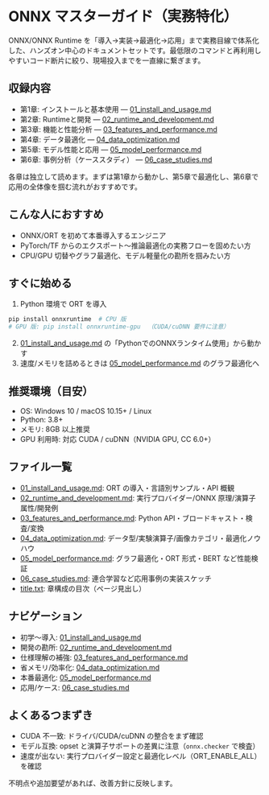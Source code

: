 # ONNX マスターガイド（実務特化）

ONNX/ONNX Runtime を「導入→実装→最適化→応用」まで実務目線で体系化した、ハンズオン中心のドキュメントセットです。最低限のコマンドと再利用しやすいコード断片に絞り、現場投入までを一直線に繋ぎます。

## 収録内容
- 第1章: インストールと基本使用 — [01_install_and_usage.md](01_install_and_usage.md)
- 第2章: Runtimeと開発 — [02_runtime_and_development.md](02_runtime_and_development.md)
- 第3章: 機能と性能分析 — [03_features_and_performance.md](03_features_and_performance.md)
- 第4章: データ最適化 — [04_data_optimization.md](04_data_optimization.md)
- 第5章: モデル性能と応用 — [05_model_performance.md](05_model_performance.md)
- 第6章: 事例分析（ケーススタディ） — [06_case_studies.md](06_case_studies.md)

各章は独立して読めます。まずは第1章から動かし、第5章で最適化し、第6章で応用の全体像を掴む流れがおすすめです。

## こんな人におすすめ
- ONNX/ORT を初めて本番導入するエンジニア
- PyTorch/TF からのエクスポート〜推論最適化の実務フローを固めたい方
- CPU/GPU 切替やグラフ最適化、モデル軽量化の勘所を掴みたい方

## すぐに始める
1) Python 環境で ORT を導入
```bash
pip install onnxruntime  # CPU 版
# GPU 版: pip install onnxruntime-gpu  （CUDA/cuDNN 要件に注意）
```
2) [01_install_and_usage.md](01_install_and_usage.md) の「PythonでのONNXランタイム使用」から動かす
3) 速度/メモリを詰めるときは [05_model_performance.md](05_model_performance.md) のグラフ最適化へ

## 推奨環境（目安）
- OS: Windows 10 / macOS 10.15+ / Linux
- Python: 3.8+
- メモリ: 8GB 以上推奨
- GPU 利用時: 対応 CUDA / cuDNN（NVIDIA GPU, CC 6.0+）

## ファイル一覧
- [01_install_and_usage.md](01_install_and_usage.md): ORT の導入・言語別サンプル・API 概観
- [02_runtime_and_development.md](02_runtime_and_development.md): 実行プロバイダー/ONNX 原理/演算子属性/開発例
- [03_features_and_performance.md](03_features_and_performance.md): Python API・ブロードキャスト・検査/変換
- [04_data_optimization.md](04_data_optimization.md): データ型/実験演算子/画像カテゴリ・最適化ノウハウ
- [05_model_performance.md](05_model_performance.md): グラフ最適化・ORT 形式・BERT など性能検証
- [06_case_studies.md](06_case_studies.md): 連合学習など応用事例の実装スケッチ
- [title.txt](title.txt): 章構成の目次（ページ見出し）

## ナビゲーション
- 初学〜導入: [01_install_and_usage.md](01_install_and_usage.md)
- 開発の勘所: [02_runtime_and_development.md](02_runtime_and_development.md)
- 仕様理解の補強: [03_features_and_performance.md](03_features_and_performance.md)
- 省メモリ/効率化: [04_data_optimization.md](04_data_optimization.md)
- 本番最適化: [05_model_performance.md](05_model_performance.md)
- 応用/ケース: [06_case_studies.md](06_case_studies.md)

## よくあるつまずき
- CUDA 不一致: ドライバ/CUDA/cuDNN の整合をまず確認
- モデル互換: opset と演算子サポートの差異に注意（`onnx.checker` で検査）
- 速度が出ない: 実行プロバイダー設定と最適化レベル（ORT_ENABLE_ALL）を確認

不明点や追加要望があれば、改善方針に反映します。
